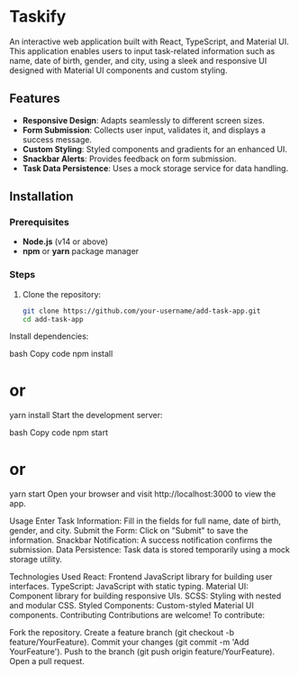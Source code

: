 # Taskify

An interactive web application built with React, TypeScript, and Material UI. This application enables users to input task-related information such as name, date of birth, gender, and city, using a sleek and responsive UI designed with Material UI components and custom styling.

## Features

- **Responsive Design**: Adapts seamlessly to different screen sizes.
- **Form Submission**: Collects user input, validates it, and displays a success message.
- **Custom Styling**: Styled components and gradients for an enhanced UI.
- **Snackbar Alerts**: Provides feedback on form submission.
- **Task Data Persistence**: Uses a mock storage service for data handling.

## Installation

### Prerequisites

- **Node.js** (v14 or above)
- **npm** or **yarn** package manager

### Steps

1. Clone the repository:
   ```bash
   git clone https://github.com/your-username/add-task-app.git
   cd add-task-app

Install dependencies:

bash
Copy code
npm install
# or
yarn install
Start the development server:

bash
Copy code
npm start
# or
yarn start
Open your browser and visit http://localhost:3000 to view the app.

Usage
Enter Task Information: Fill in the fields for full name, date of birth, gender, and city.
Submit the Form: Click on "Submit" to save the information.
Snackbar Notification: A success notification confirms the submission.
Data Persistence: Task data is stored temporarily using a mock storage utility.

Technologies Used
React: Frontend JavaScript library for building user interfaces.
TypeScript: JavaScript with static typing.
Material UI: Component library for building responsive UIs.
SCSS: Styling with nested and modular CSS.
Styled Components: Custom-styled Material UI components.
Contributing
Contributions are welcome! To contribute:

Fork the repository.
Create a feature branch (git checkout -b feature/YourFeature).
Commit your changes (git commit -m 'Add YourFeature').
Push to the branch (git push origin feature/YourFeature).
Open a pull request.
